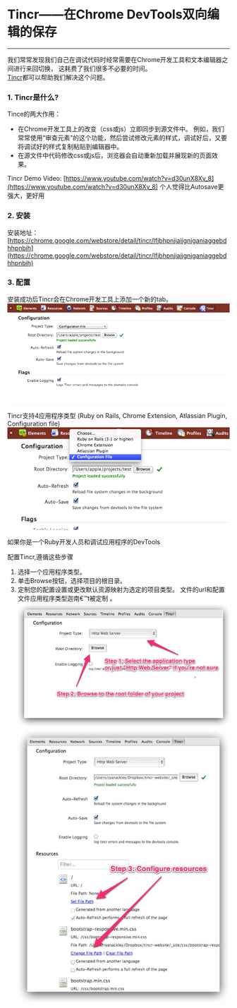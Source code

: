 <link href="http://cdn.bootcss.com/highlight.js/8.0/styles/monokai_sublime.min.css" rel="stylesheet">
<script src="http://cdn.bootcss.com/highlight.js/8.0/highlight.min.js"></script>
<script >hljs.initHighlightingOnLoad();</script> 

<!--
http://addyosmani.com/blog/lets-tincr-bi-directional-editing-and-saving-with-the-chrome-devtools/

http://tin.cr/docs.html
-->

# Tincr——在Chrome DevTools双向编辑的保存
- - -  


我们常常发现我们自己在调试代码时经常需要在Chrome开发工具和文本编辑器之间进行来回切换， 这耗费了我们很多不必要的时间。   
[Tincr](http://tin.cr/)都可以帮助我们解决这个问题。



### 1. Tincr是什么?
Tince的两大作用：

 - 在Chrome开发工具上的改变（css或js）立即同步到源文件中。 例如，我们常常使用“审查元素”的这个功能，然后尝试修改元素的样式，调试好后，又要将调试好的样式复制粘贴到编辑器中。
 - 在源文件中代码修改css或js后，浏览器会自动重新加载并展现新的页面效果。


Tincr Demo Video: [https://www.youtube.com/watch?v=d30unX8Xv_8](https://www.youtube.com/watch?v=d30unX8Xv_8) 个人觉得比Autosave更强大，更好用


### 2. 安装
安装地址：[https://chrome.google.com/webstore/detail/tincr/lfjbhpnjiajjgnjganiaggebdhhpnbih](https://chrome.google.com/webstore/detail/tincr/lfjbhpnjiajjgnjganiaggebdhhpnbih)

### 3. 配置
安装成功后Tincr会在Chrome开发工具上添加一个新的tab。 
![](1.png)


Tincr支持4应用程序类型 (Ruby on Rails, Chrome Extension, Atlassian Plugin, Configuration file)
![](2.png)

如果你是一个Ruby开发人员和调试应用程序的DevTools


配置Tincr,遵循这些步骤 

1. 选择一个应用程序类型。 
2. 单击Browse按钮，选择项目的根目录。
3. 定制您的配置设置或更改默认资源映射为选定的项目类型。 文件的url和配置文件应用程序类型迦南€™t被定制 。
![](config.jpg)
![](step3.jpg)
